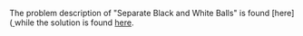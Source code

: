 The problem description of "Separate Black and White Balls" is found [here]([ ](https://leetcode.com/problems/separate-black-and-white-balls/)while the solution is found [here](https://github.com/aurimas13/LeetCode-HackerRank-MAANG/blob/main/LeetCode/Python%20Solutions/Separate%20Black%20And%20White%20Balls/seperate.py).